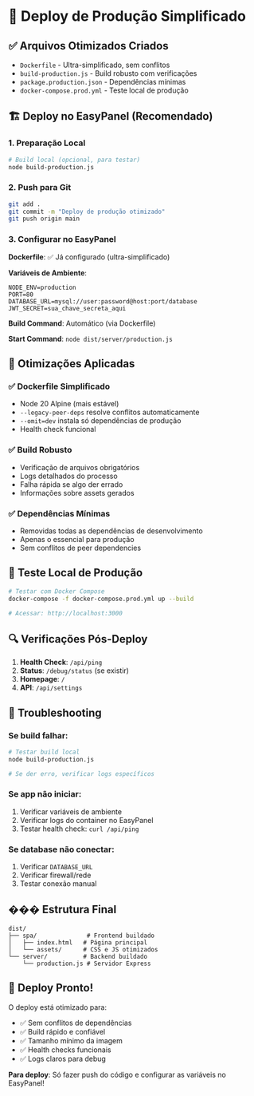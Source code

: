 # 🚀 Deploy de Produção Simplificado

## ✅ Arquivos Otimizados Criados

- `Dockerfile` - Ultra-simplificado, sem conflitos
- `build-production.js` - Build robusto com verificações
- `package.production.json` - Dependências mínimas
- `docker-compose.prod.yml` - Teste local de produção

## 🏗️ Deploy no EasyPanel (Recomendado)

### 1. **Preparação Local**

```bash
# Build local (opcional, para testar)
node build-production.js
```

### 2. **Push para Git**

```bash
git add .
git commit -m "Deploy de produção otimizado"
git push origin main
```

### 3. **Configurar no EasyPanel**

**Dockerfile**: ✅ Já configurado (ultra-simplificado)

**Variáveis de Ambiente**:

```env
NODE_ENV=production
PORT=80
DATABASE_URL=mysql://user:password@host:port/database
JWT_SECRET=sua_chave_secreta_aqui
```

**Build Command**: Automático (via Dockerfile)

**Start Command**: `node dist/server/production.js`

## 🎯 Otimizações Aplicadas

### ✅ **Dockerfile Simplificado**

- Node 20 Alpine (mais estável)
- `--legacy-peer-deps` resolve conflitos automaticamente
- `--omit=dev` instala só dependências de produção
- Health check funcional

### ✅ **Build Robusto**

- Verificação de arquivos obrigatórios
- Logs detalhados do processo
- Falha rápida se algo der errado
- Informações sobre assets gerados

### ✅ **Dependências Mínimas**

- Removidas todas as dependências de desenvolvimento
- Apenas o essencial para produção
- Sem conflitos de peer dependencies

## 🧪 Teste Local de Produção

```bash
# Testar com Docker Compose
docker-compose -f docker-compose.prod.yml up --build

# Acessar: http://localhost:3000
```

## 🔍 Verificações Pós-Deploy

1. **Health Check**: `/api/ping`
2. **Status**: `/debug/status` (se existir)
3. **Homepage**: `/`
4. **API**: `/api/settings`

## 🚨 Troubleshooting

### **Se build falhar:**

```bash
# Testar build local
node build-production.js

# Se der erro, verificar logs específicos
```

### **Se app não iniciar:**

1. Verificar variáveis de ambiente
2. Verificar logs do container no EasyPanel
3. Testar health check: `curl /api/ping`

### **Se database não conectar:**

1. Verificar `DATABASE_URL`
2. Verificar firewall/rede
3. Testar conexão manual

## ��� Estrutura Final

```
dist/
├── spa/              # Frontend buildado
│   ├── index.html   # Página principal
│   └── assets/      # CSS e JS otimizados
└── server/          # Backend buildado
    └── production.js # Servidor Express
```

## 🎉 Deploy Pronto!

O deploy está otimizado para:

- ✅ Sem conflitos de dependências
- ✅ Build rápido e confiável
- ✅ Tamanho mínimo da imagem
- ✅ Health checks funcionais
- ✅ Logs claros para debug

**Para deploy**: Só fazer push do código e configurar as variáveis no EasyPanel!

